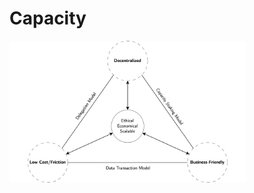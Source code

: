 # Capacity

<img src="https://github.com/LibertyDSNP/frequency-docs/blob/editing-session/pages/images/The%20Frequency%20Triangle.png" width=75% height=75%>
